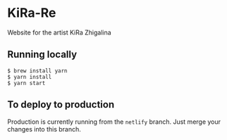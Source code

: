 # KiRa-Re
Website for the artist KiRa Zhigalina

## Running locally

```
$ brew install yarn
$ yarn install
$ yarn start
```

## To deploy to production

Production is currently running from the `netlify` branch. Just merge your changes into this branch.
